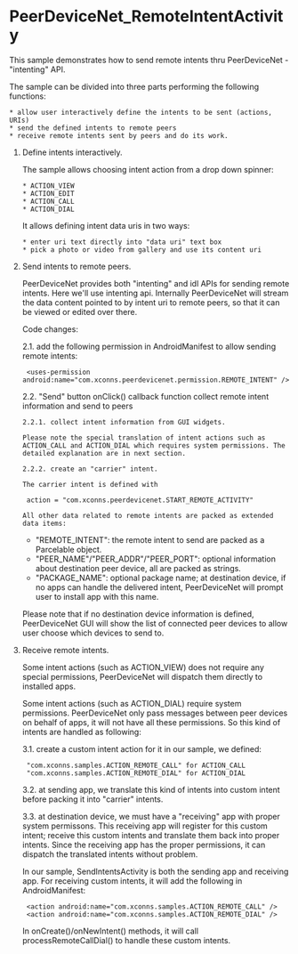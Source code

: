 PeerDeviceNet_RemoteIntentActivity
==================================

This sample demonstrates how to send remote intents thru PeerDeviceNet - "intenting" API.

The sample can be divided into three parts performing the following functions:

	* allow user interactively define the intents to be sent (actions, URIs)
	* send the defined intents to remote peers
	* receive remote intents sent by peers and do its work.
	
1. Define intents interactively.

	The sample allows choosing intent action from a drop down spinner:
 
	   * ACTION_VIEW
	   * ACTION_EDIT
	   * ACTION_CALL
	   * ACTION_DIAL

	It allows defining intent data uris in two ways:

	   * enter uri text directly into "data uri" text box
	   * pick a photo or video from gallery and use its content uri 
			
2. Send intents to remote peers.

	PeerDeviceNet provides both "intenting" and idl APIs for sending remote intents. 
	Here we'll use intenting api.
	Internally PeerDeviceNet will stream the data content pointed to by intent uri to remote
	peers, so that it can be viewed or edited over there.
	
	Code changes:
	
	2.1. add the following permission in AndroidManifest to allow sending remote intents:

		<uses-permission android:name="com.xconns.peerdevicenet.permission.REMOTE_INTENT" />
	
	2.2. "Send" button onClick() callback function collect remote intent information and 
		send to peers

	   2.2.1. collect intent information from GUI widgets. 

	   Please note the special translation of intent actions such as ACTION_CALL and ACTION_DIAL which requires system permissions. The detailed explanation are in next section.

	   2.2.2. create an "carrier" intent.

	   The carrier intent is defined with 

		action = "com.xconns.peerdevicenet.START_REMOTE_ACTIVITY"

	   All other data related to remote intents are packed as extended data items:

	* "REMOTE_INTENT": the remote intent to send are packed as a Parcelable object.
	* "PEER_NAME"/"PEER_ADDR"/"PEER_PORT": optional information about destination peer device, all are packed as strings.
	* "PACKAGE_NAME": optional package name; at destination device, if no apps
	can handle the delivered intent, PeerDeviceNet will prompt user to install app with this name.
	   			
	Please note that if no destination device information is defined, PeerDeviceNet
	   		GUI will show the list of connected peer devices to allow user choose which
	   		devices to send to.
	   		
3. Receive remote intents.

	Some intent actions (such as ACTION_VIEW) does not require any special permissions,
		PeerDeviceNet will dispatch them directly to installed apps.

	Some intent actions (such as ACTION_DIAL) require system permissions. PeerDeviceNet 
		only pass messages between peer devices on behalf of apps, it will not have all
		these permissions. So this kind of intents are handled as following:

	3.1. create a custom intent action for it
			in our sample, we defined:

		"com.xconns.samples.ACTION_REMOTE_CALL" for ACTION_CALL
		"com.xconns.samples.ACTION_REMOTE_DIAL" for ACTION_DIAL

	3.2. at sending app, we translate this kind of intents into custom intent before
			packing it into "carrier" intents.

	3.3. at destination device, we must have a "receiving" app with proper system 
			permissons. This receiving app will register for this custom intent;
			receive this custom intents and translate them back into proper intents.
			Since the receiving app has the proper permissions, it can dispatch the
			translated intents without problem.
			
	In our sample, SendIntentsActivity is both the sending app and receiving app. 
	For receiving custom intents, it will add the following in AndroidManifest:

		<action android:name="com.xconns.samples.ACTION_REMOTE_CALL" />
		<action android:name="com.xconns.samples.ACTION_REMOTE_DIAL" />
		
	In onCreate()/onNewIntent() methods, it will call processRemoteCallDial() to handle
		these custom intents.
		
		
	
		